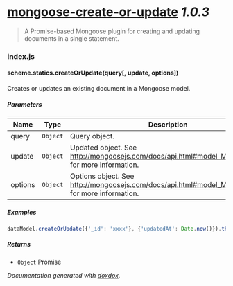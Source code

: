 # [mongoose-create-or-update](https://github.com/neogeek/mongoose-create-or-update) *1.0.3*

> A Promise-based Mongoose plugin for creating and updating documents in a single statement.


### index.js


#### scheme.statics.createOrUpdate(query[, update, options]) 

Creates or updates an existing document in a Mongoose model.




##### Parameters

| Name | Type | Description |  |
| ---- | ---- | ----------- | -------- |
| query | `Object`  | Query object. | &nbsp; |
| update | `Object`  | Updated object. See <http://mongoosejs.com/docs/api.html#model_Model.update> for more information. | *Optional* |
| options | `Object`  | Options object. See <http://mongoosejs.com/docs/api.html#model_Model.update> for more information. | *Optional* |




##### Examples

```javascript
dataModel.createOrUpdate({'_id': 'xxxx'}, {'updatedAt': Date.now()}).then(function (data) { console.log(data); });
```


##### Returns


- `Object`  Promise




*Documentation generated with [doxdox](https://github.com/neogeek/doxdox).*
